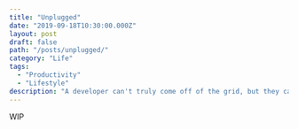 ```yaml
---
title: "Unplugged"
date: "2019-09-18T10:30:00.000Z"
layout: post
draft: false
path: "/posts/unplugged/"
category: "Life"
tags:
  - "Productivity"
  - "Lifestyle"
description: "A developer can't truly come off of the grid, but they can unplug from most of it. This is my journey"
---
```

WIP